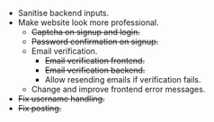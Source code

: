 * Sanitise backend inputs.
* Make website look more professional.
    * ~~Captcha on signup and login.~~
    * ~~Password confirmation on signup.~~
    * Email verification.
        * ~~Email verification frontend.~~
        * ~~Email verification backend.~~
        * Allow resending emails if verification fails.
    * Change and improve frontend error messages.
* ~~Fix username handling.~~
* ~~Fix posting.~~